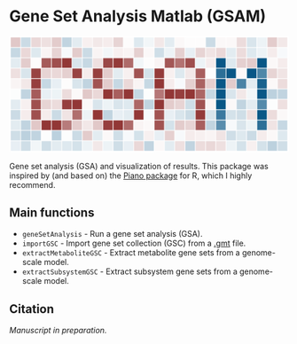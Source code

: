 # Gene Set Analysis Matlab (GSAM)

![logo](img/logo.png)

Gene set analysis (GSA) and visualization of results. This package was inspired by (and based on) the [Piano package](https://bioconductor.org/packages/release/bioc/html/piano.html) for R, which I highly recommend.

## Main functions

* `geneSetAnalysis` - Run a gene set analysis (GSA).
* `importGSC` - Import gene set collection (GSC) from a [.gmt](https://software.broadinstitute.org/cancer/software/gsea/wiki/index.php/Data_formats#GMT:_Gene_Matrix_Transposed_file_format_.28.2A.gmt.29) file.
* `extractMetaboliteGSC` - Extract metabolite gene sets from a genome-scale model.
* `extractSubsystemGSC` - Extract subsystem gene sets from a genome-scale model.


## Citation

_Manuscript in preparation._









